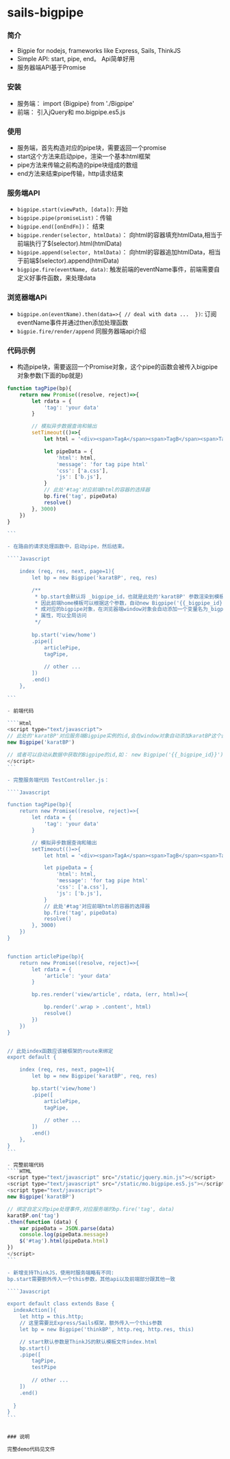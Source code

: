 # sails-bigpipe

### 简介
- Bigpie for nodejs, frameworks like Express, Sails, ThinkJS
- Simple API: start, pipe, end。 Api简单好用
- 服务器端API基于Promise

### 安装
- 服务端： import {Bigpipe} from './Bigpipe'
- 前端： 引入jQuery和 mo.bigpipe.es5.js

### 使用

* 服务端，首先构造对应的pipe块，需要返回一个promise
* start这个方法来启动pipe，渲染一个基本html框架
* pipe方法来传输之前构造的pipe块组成的数组
* end方法来结束pipe传输，http请求结束


### 服务端API
- `bigpipe.start(viewPath, [data])`: 开始
- `bigpipe.pipe(promiseList)`：传输
- `bigpipe.end([onEndFn])`： 结束
- `bigpipe.render(selector, htmlData)`： 向html的容器填充htmlData,相当于前端执行了$(selector).html(htmlData)
- `bigpipe.append(selector, htmlData)`： 向html的容器追加htmlData，相当于前端$(selector).append(htmlData)
- `bigpipe.fire(eventName, data)`: 触发前端的eventName事件，前端需要自定义好事件函数，来处理data

### 浏览器端APi
- `bigpipe.on(eventName).then(data=>{ // deal with data ...  })`: 订阅eventName事件并通过then添加处理函数
- `bigpie.fire/render/append` 同服务器端api介绍


### 代码示例

- 构造pipe块，需要返回一个Promise对象，这个pipe的函数会被传入bigpipe对象参数(下面的bp就是)

````Javascript
function tagPipe(bp){
    return new Promise((resolve, reject)=>{
        let rdata = {
            'tag': 'your data'
        }

        // 模拟异步数据查询和输出
        setTimeout(()=>{
            let html = '<div><span>TagA</span><span>TagB</span><span>TagC</span><span>TagD</span></div>'

            let pipeData = {
                'html': html,
                'message': 'for tag pipe html'
                'css': ['a.css'],
                'js': ['b.js'],
            }
            // 此处'#tag'对应前端html的容器的选择器
            bp.fire('tag', pipeData)
            resolve()
        }, 3000)
    })
}

```

- 在路由的请求处理函数中，启动pipe，然后结束。

````Javascript

    index (req, res, next, page=1){
        let bp = new Bigpipe('karatBP', req, res)

        /**
         * bp.start会默认将 _bigpipe_id，也就是此处的'karatBP' 参数渲染到模板中。
         * 因此前端home模板可以根据这个参数，自动new Bigpipe('{{_bigpipe_id}}'),这样浏览器端可以自动生
         * 成对应的bigpipe对象，在浏览器端window对象会自动添加一个变量名为_bigpipe_id也就是 karatBP 的
         * 属性，可以全局访问
         */
        
        bp.start('view/home')
        .pipe([
            articlePipe,
            tagPipe,
            
            // other ...
        ])
        .end()
    },

```

- 前端代码

````Html
<script type="text/javascript">
// 此处的'karatBP'对应服务端Bigpipe实例的id,会在window对象自动添加karatBP这个属性
new Bigpipe('karatBP')

// 或者可以自动从数据中获取的Bigpipe的id,如： new Bigpipe('{{_bigpipe_id}}')
</script>
```

- 完整服务端代码 TestController.js：

````Javascript

function tagPipe(bp){
    return new Promise((resolve, reject)=>{
        let rdata = {
            'tag': 'your data'
        }

        // 模拟异步数据查询和输出
        setTimeout(()=>{
            let html = '<div><span>TagA</span><span>TagB</span><span>TagC</span><span>TagD</span></div>'

            let pipeData = {
                'html': html,
                'message': 'for tag pipe html'
                'css': ['a.css'],
                'js': ['b.js'],
            }
            // 此处'#tag'对应前端html的容器的选择器
            bp.fire('tag', pipeData)
            resolve()
        }, 3000)
    })
}


function articlePipe(bp){
    return new Promise((resolve, reject)=>{
        let rdata = {
            'article': 'your data'
        }

        bp.res.render('view/article', rdata, (err, html)=>{

            bp.render('.wrap > .content', html)
            resolve()
        })
    })
}


// 此处index函数应该被框架的route来绑定
export default {

    index (req, res, next, page=1){
        let bp = new Bigpipe('karatBP', req, res)

        bp.start('view/home')
        .pipe([
            articlePipe,
            tagPipe,
            
            // other ...
        ])
        .end()
    },
}
```

- 完整前端代码
````HTML
<script type="text/javascript" src="/static/jquery.min.js"></script>
<script type="text/javascript" src="/static/mo.bigpipe.es5.js"></script>
<script type="text/javascript">
new Bigpipe('karatBP')

// 绑定自定义的pipe处理事件,对应服务端的bp.fire('tag', data)
karatBP.on('tag')
.then(function (data) {
    var pipeData = JSON.parse(data)
    console.log(pipeData.message)
    $('#tag').html(pipeData.html)
})
</script>
```

- 新增支持ThinkJS，使用时服务端略有不同:
bp.start需要额外传入一个this参数，其他api以及前端部分跟其他一致

````Javascript

export default class extends Base {
  indexAction(){
    let http = this.http;
    // 这里需要比Express/Sails框架，额外传入一个this参数
    let bp = new Bigpipe('thinkBP', http.req, http.res, this)

    // start默认参数是ThinkJS的默认模板文件index.html
    bp.start()
    .pipe([
        tagPipe,
        testPipe
        
        // other ...
    ])
    .end()
 
  }
}
```


### 说明

完整demo代码见文件


